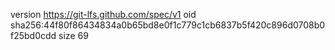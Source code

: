 version https://git-lfs.github.com/spec/v1
oid sha256:44f80f86434834a0b65bd8e0f1c779c1cb6837b5f420c896d0708b0f25bd0cdd
size 69

